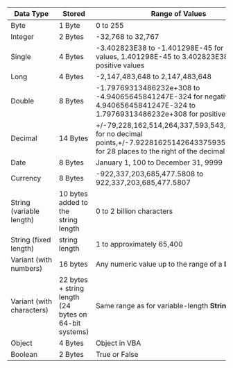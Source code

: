 | **Data Type** | **Stored** | **Range of Values** |
| --- | --- | --- |
| Byte | 1 Byte | 0 to 255 |
| Integer | 2 Bytes | \-32,768 to 32,767 |
| Single | 4 Bytes | \-3.402823E38 to -1.401298E-45 for negative values, 1.401298E-45 to 3.402823E38 for positive values |
| Long | 4 Bytes | \-2,147,483,648 to 2,147,483,648 |
| Double | 8 Bytes | \-1.79769313486232e+308 to -4.94065645841247E-324 for negative values, 4.94065645841247E-324 to 1.79769313486232e+308 for positive values. |
| Decimal | 14 Bytes | +/-79,228,162,514,264,337,593,543,950,335 for no decimal points,+/-7.9228162514264337593543950335 for 28 places to the right of the decimal |
| Date | 8 Bytes | January 1, 100 to December 31, 9999 |
| Currency | 8 Bytes | \-922,337,203,685,477.5808 to 922,337,203,685,477.5807 |
| String (variable length) | 10 bytes added to the string length | 0 to 2 billion characters |
| String (fixed length) | string length | 1 to approximately 65,400 |
| Variant (with numbers) | 16 bytes | Any numeric value up to the range of a **Double** || Variant (with characters) | 22 bytes + string length (24 bytes on 64-bit systems) | Same range as for variable-length **String** || Object | 4 Bytes | Object in VBA
| Variant (with characters) | 22 bytes + string length (24 bytes on 64-bit systems) | Same range as for variable-length **String** || Object | 4 Bytes | Object in VBA
| Object | 4 Bytes | Object in VBA |
| Boolean | 2 Bytes | True or False |

